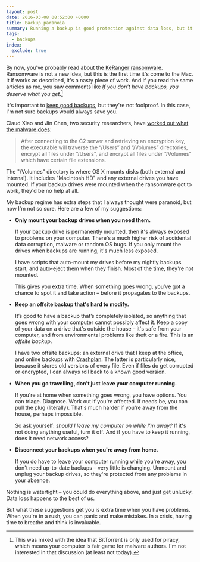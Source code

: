 ```yaml
---
layout: post
date: 2016-03-08 08:52:00 +0000
title: Backup paranoia
summary: Running a backup is good protection against data loss, but it's not perfect.  I take extra measures to ensure I have really safe backups.
tags:
  - backups
index:
  exclude: true
---
```


By now, you've probably read about the [KeRanger ransomware](http://arstechnica.co.uk/security/2016/03/first-mac-targeting-ransomware-hits-transmission-users-researchers-say/).
Ransomware is not a new idea, but this is the first time it's come to the Mac.
It if works as described, it's a nasty piece of work.
And if you read the same articles as me, you saw comments like *If you don't have backups, you deserve what you get*.[^1]

[^1]: This was mixed with the idea that BitTorrent is only used for piracy, which means your computer is fair game for malware authors.  I'm not interested in that discussion (at least not today).

It's important to [keep good backups](http://mattgemmell.com/backups/), but they're not foolproof.  In this case, I'm not sure backups would always save you.

Claud Xiao and Jin Chen, two security researchers, have [worked out what the malware does](http://researchcenter.paloaltonetworks.com/2016/03/new-os-x-ransomware-keranger-infected-transmission-bittorrent-client-installer/):

> After connecting to the C2 server and retrieving an encryption key, the executable will traverse the “/Users” and “/Volumes” directories, encrypt all files under “/Users”, and encrypt all files under “/Volumes” which have certain file extensions.

The "/Volumes" directory is where OS X mounts disks (both external and internal).  It includes "Macintosh HD" and any external drives you have mounted.  If your backup drives were mounted when the ransomware got to work, they'd be no help at all.

My backup regime has extra steps that I always thought were paranoid, but now I'm not so sure.
Here are a few of my suggestions:

*   **Only mount your backup drives when you need them.**

    If your backup drive is permanently mounted, then it's always exposed to problems on your computer.
    There's a much higher risk of accidental data corruption, malware or random OS bugs.
    If you only mount the drives when backups are running, it's much less exposed.

    I have scripts that auto-mount my drives before my nightly backups start, and auto-eject them when they finish.
    Most of the time, they're not mounted.

    This gives you extra time.
    When something goes wrong, you’ve got a chance to spot it and take action – before it propagates to the backups.

*   **Keep an offsite backup that's hard to modify.**

    It’s good to have a backup that’s completely isolated, so anything that goes wrong with your computer cannot possibly affect it.
    Keep a copy of your data on a drive that's outside the house – it's safe from your computer, and from environmental problems like theft or a fire.
    This is an *offsite backup*.

    I have two offsite backups: an external drive that I keep at the office, and online backups with [Crashplan](http://www.code42.com/crashplan/).
    The latter is particularly nice, because it stores old versions of every file.
    Even if files do get corrupted or encrypted, I can always roll back to a known good version.

*   **When you go travelling, don't just leave your computer running.**

    If you're at home when something goes wrong, you have options.
    You can triage.  Diagnose.  Work out if you're affected.
    If needs be, you can pull the plug (literally).
    That's much harder if you're away from the house, perhaps impossible.

    So ask yourself: *should I leave my computer on while I'm away?*
    If it's not doing anything useful, turn it off.
    And if you have to keep it running, does it need network access?

*   **Disconnect your backups when you're away from home.**

    If you do have to leave your computer running while you're away, you don't need up-to-date backups – very little is changing.
    Unmount and unplug your backup drives, so they're protected from any problems in your absence.

Nothing is watertight – you could do everything above, and just get unlucky.
Data loss happens to the best of us.

But what these suggestions get you is extra time when you have problems.
When you're in a rush, you can panic and make mistakes.
In a crisis, having time to breathe and think is invaluable.

